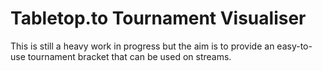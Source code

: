 # Tabletop.to Tournament Visualiser

This is still a heavy work in progress but the aim is to provide an easy-to-use tournament bracket that can be used on streams.
